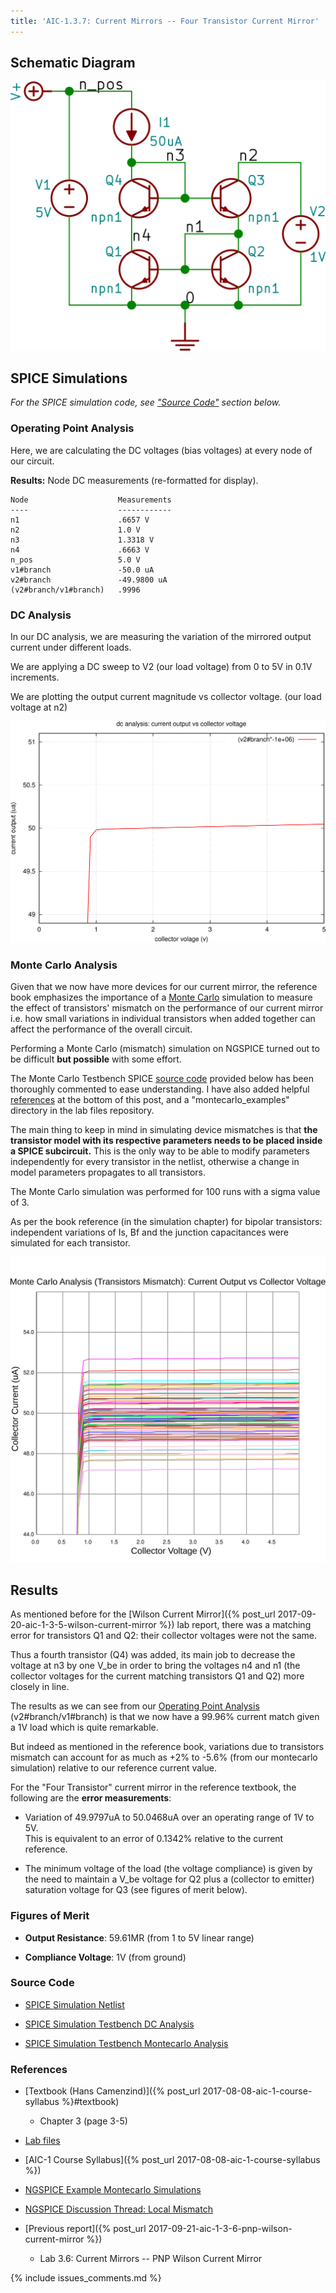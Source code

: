 ```yaml
---
title: 'AIC-1.3.7: Current Mirrors -- Four Transistor Current Mirror'
---
```


## Schematic Diagram 

![Four Transistor Current Mirror Schematic](/linked_files/2017-09-28-aic-1-3-7-four-transistor-current-mirror_1.svg)

## SPICE Simulations 

_For the SPICE simulation code, see ["Source Code"](#source-code) section below._

### Operating Point Analysis 

Here, we are calculating the DC voltages (bias voltages) at every node of our
circuit.

**Results:** Node DC measurements (re-formatted for display). 

~~~
Node                    Measurements
----                    ------------
n1                      .6657 V
n2                      1.0 V
n3                      1.3318 V
n4                      .6663 V
n_pos                   5.0 V
v1#branch               -50.0 uA
v2#branch               -49.9800 uA
(v2#branch/v1#branch)   .9996
~~~

### DC Analysis 

In our DC analysis, we are measuring the variation of the mirrored output current 
under different loads.

We are applying a DC sweep to V2 (our load voltage) from 0 to 5V in 0.1V 
increments. 

We are plotting the output current magnitude vs collector voltage. 
(our load voltage at n2)

![Four Transistor Current Mirror Simulation DC](/linked_files/2017-09-28-aic-1-3-7-four-transistor-current-mirror_2.svg)

### Monte Carlo Analysis

Given that we now have more devices for our current mirror, the reference book
emphasizes the importance of a [Monte Carlo](https://en.wikipedia.org/wiki/Monte_Carlo_method#Engineering) 
simulation to measure the effect of transistors' mismatch on the performance of
our current mirror i.e. how small variations in individual transistors when
added together can affect the performance of the overall circuit.

Performing a Monte Carlo (mismatch) simulation on NGSPICE turned out to be 
difficult **but possible** with some effort.

The Monte Carlo Testbench SPICE [source code](#source-code) provided below has
been thoroughly commented to ease understanding. I have also added helpful 
[references](#references) at the bottom of this post, and a "montecarlo\_examples" 
directory in the lab files repository.

The main thing to keep in mind in simulating device mismatches is that 
**the transistor model with its respective parameters needs to be placed
inside a SPICE subcircuit.** This is the only way to be able to modify
parameters independently for every transistor in the netlist, otherwise a change
in model parameters propagates to all transistors.

The Monte Carlo simulation was performed for 100 runs with a sigma value of 3.

As per the book reference (in the simulation chapter) for bipolar transistors:
independent variations of Is, Bf and the junction capacitances were simulated
for each transistor.

![Four Transistor Current Mirror Simulation Montecarlo](/linked_files/2017-09-28-aic-1-3-7-four-transistor-current-mirror_3.svg)

## Results

As mentioned before for the [Wilson Current Mirror]({% post_url 2017-09-20-aic-1-3-5-wilson-current-mirror %})
lab report, there was a matching error for transistors Q1 and Q2: their
collector voltages were not the same.

Thus a fourth transistor (Q4) was added, its main job to decrease the voltage
at n3 by one V_be in order to bring the voltages n4 and n1 (the collector
voltages for the current matching transistors Q1 and Q2) more closely in line.

The results as we can see from our [Operating Point Analysis](#operating-point-analysis) 
(v2#branch/v1#branch) is that we now have a 99.96% current match given a 1V load
which is quite remarkable.

But indeed as mentioned in the reference book, variations due to transistors
mismatch can account for as much as +2% to -5.6% (from our montecarlo simulation) 
relative to our reference current value.

For the "Four Transistor" current mirror in the reference textbook, the
following are the **error measurements**: 

* Variation of 49.9797uA to 50.0468uA over an operating range of 1V to 5V.  
    This is equivalent to an error of 0.1342% relative to the current reference.

* The minimum voltage of the load (the voltage compliance) is given by the need
    to maintain a V_be voltage for Q2 plus a (collector to emitter) saturation
    voltage for Q3 (see figures of merit below).

### Figures of Merit

* **Output Resistance**: 59.61MR (from 1 to 5V linear range)

* **Compliance Voltage**: 1V (from ground)

### Source Code

* [SPICE Simulation Netlist](https://github.com/camilotejeiro/aic_1_lab/blob/master/lab_assignments/3_current_mirrors/7_four_transistor_current_mirror/four_transistor_current_mirror_simulation_netlist.spice)

* [SPICE Simulation Testbench DC Analysis](https://github.com/camilotejeiro/aic_1_lab/blob/master/lab_assignments/3_current_mirrors/7_four_transistor_current_mirror/four_transistor_current_mirror_simulation_testbench_dc.spice)

* [SPICE Simulation Testbench Montecarlo Analysis](https://github.com/camilotejeiro/aic_1_lab/blob/master/lab_assignments/3_current_mirrors/7_four_transistor_current_mirror/four_transistor_current_mirror_simulation_testbench_montecarlo.spice)

### References

* [Textbook (Hans Camenzind)]({% post_url 2017-08-08-aic-1-course-syllabus %}#textbook) 
    + Chapter 3 (page 3-5) 

* [Lab files](https://github.com/camilotejeiro/aic_1_lab/tree/master/lab_assignments/3_current_mirrors/7_four_transistor_current_mirror)

* [AIC-1 Course Syllabus]({% post_url 2017-08-08-aic-1-course-syllabus %})

* [NGSPICE Example Montecarlo Simulations](https://github.com/camilotejeiro/aic_1_lab/tree/master/lab_assignments/3_current_mirrors/7_four_transistor_current_mirror/montecarlo_examples)

* [NGSPICE Discussion Thread: Local Mismatch](https://sourceforge.net/p/ngspice/discussion/133842/thread/5d3537b2)

* [Previous report]({% post_url 2017-09-21-aic-1-3-6-pnp-wilson-current-mirror %})
    + Lab 3.6: Current Mirrors -- PNP Wilson Current Mirror 

{% include issues_comments.md %}
